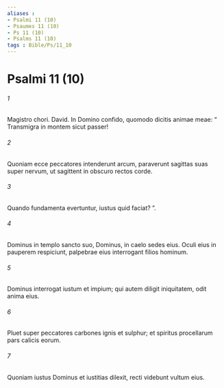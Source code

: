 ```yaml
---
aliases : 
- Psalmi 11 (10)
- Psaumes 11 (10)
- Ps 11 (10)
- Psalms 11 (10)
tags : Bible/Ps/11_10
---
```


# Psalmi 11 (10)

###### 1
Magistro chori. David. In Domino confido, quomodo dicitis animae meae: “ Transmigra in montem sicut passer!
###### 2
Quoniam ecce peccatores intenderunt arcum, paraverunt sagittas suas super nervum, ut sagittent in obscuro rectos corde.
###### 3
Quando fundamenta evertuntur, iustus quid faciat? ”.
###### 4
Dominus in templo sancto suo, Dominus, in caelo sedes eius. Oculi eius in pauperem respiciunt, palpebrae eius interrogant filios hominum.
###### 5
Dominus interrogat iustum et impium; qui autem diligit iniquitatem, odit anima eius.
###### 6
Pluet super peccatores carbones ignis et sulphur; et spiritus procellarum pars calicis eorum.
###### 7
Quoniam iustus Dominus et iustitias dilexit, recti videbunt vultum eius.
